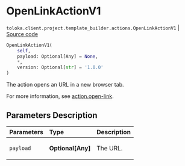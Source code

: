 # OpenLinkActionV1
`toloka.client.project.template_builder.actions.OpenLinkActionV1` | [Source code](https://github.com/Toloka/toloka-kit/blob/v1.2.1/src/client/project/template_builder/actions.py#L103)

```python
OpenLinkActionV1(
    self,
    payload: Optional[Any] = None,
    *,
    version: Optional[str] = '1.0.0'
)
```

The action opens an URL in a new browser tab.


For more information, see [action.open-link](https://toloka.ai/docs/template-builder/reference/action.open-link).

## Parameters Description

| Parameters | Type | Description |
| :----------| :----| :-----------|
`payload`|**Optional\[Any\]**|<p>The URL.</p>
